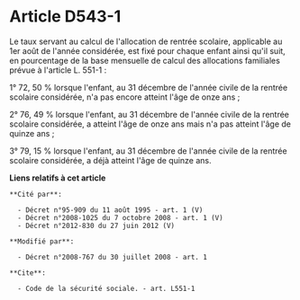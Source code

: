 # Article D543-1

Le taux servant au calcul de l'allocation de rentrée scolaire, applicable au 1er août de l'année considérée, est fixé pour
chaque enfant ainsi qu'il suit, en pourcentage de la base mensuelle de calcul des allocations familiales prévue à l'article
L. 551-1 : 

1° 72, 50 % lorsque l'enfant, au 31 décembre de l'année civile de la rentrée scolaire considérée, n'a pas encore atteint
l'âge de onze ans ; 

2° 76, 49 % lorsque l'enfant, au 31 décembre de l'année civile de la rentrée scolaire considérée, a atteint l'âge de onze ans
mais n'a pas atteint l'âge de quinze ans ; 

3° 79, 15 % lorsque l'enfant, au 31 décembre de l'année civile de la rentrée scolaire considérée, a déjà atteint l'âge de
quinze ans.

**Liens relatifs à cet article**

	**Cité par**:

	  - Décret n°95-909 du 11 août 1995 - art. 1 (V)
	  - Décret n°2008-1025 du 7 octobre 2008 - art. 1 (V)
	  - Décret n°2012-830 du 27 juin 2012 (V)

	**Modifié par**:

	  - Décret n°2008-767 du 30 juillet 2008 - art. 1

	**Cite**:

	  - Code de la sécurité sociale. - art. L551-1
